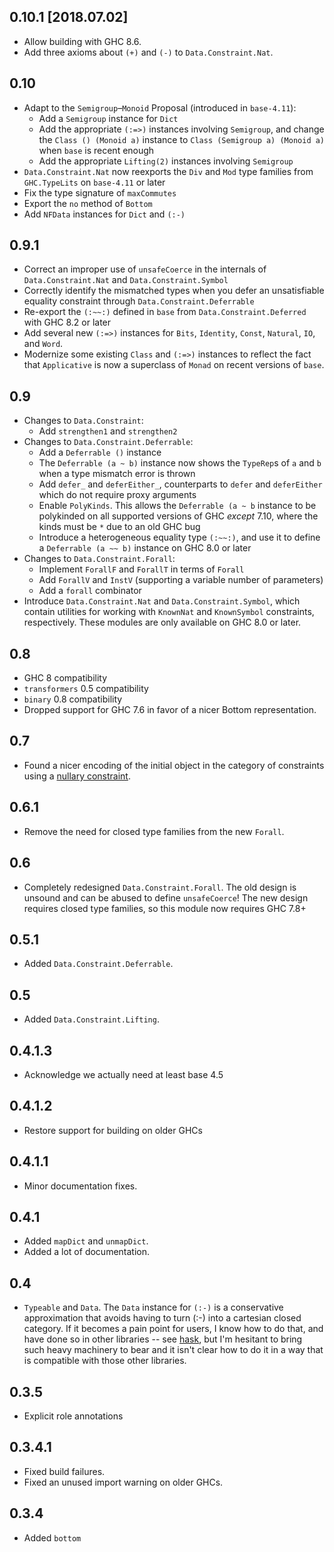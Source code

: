 0.10.1 [2018.07.02]
-------------------
* Allow building with GHC 8.6.
* Add three axioms about `(+)` and `(-)` to `Data.Constraint.Nat`.

0.10
----
* Adapt to the `Semigroup`–`Monoid` Proposal (introduced in `base-4.11`):
  * Add a `Semigroup` instance for `Dict`
  * Add the appropriate `(:=>)` instances involving `Semigroup`, and change the
    `Class () (Monoid a)` instance to `Class (Semigroup a) (Monoid a)` when
    `base` is recent enough
  * Add the appropriate `Lifting(2)` instances involving `Semigroup`
* `Data.Constraint.Nat` now reexports the `Div` and `Mod` type families from
  `GHC.TypeLits` on `base-4.11` or later
* Fix the type signature of `maxCommutes`
* Export the `no` method of `Bottom`
* Add `NFData` instances for `Dict` and `(:-)`

0.9.1
-----
* Correct an improper use of `unsafeCoerce` in the internals of
  `Data.Constraint.Nat` and `Data.Constraint.Symbol`
* Correctly identify the mismatched types when you defer an unsatisfiable
  equality constraint through `Data.Constraint.Deferrable`
* Re-export the `(:~~:)` defined in `base` from `Data.Constraint.Deferred` with
  GHC 8.2 or later
* Add several new `(:=>)` instances for `Bits`, `Identity`, `Const`, `Natural`,
  `IO`, and `Word`.
* Modernize some existing `Class` and `(:=>)` instances to reflect the fact
  that `Applicative` is now a superclass of `Monad` on recent versions of
  `base`.

0.9
---
* Changes to `Data.Constraint`:
  * Add `strengthen1` and `strengthen2`
* Changes to `Data.Constraint.Deferrable`:
  * Add a `Deferrable ()` instance
  * The `Deferrable (a ~ b)` instance now shows the `TypeRep`s of `a` and `b`
    when a type mismatch error is thrown
  * Add `defer_` and `deferEither_`, counterparts to `defer` and `deferEither`
    which do not require proxy arguments
  * Enable `PolyKinds`. This allows the `Deferrable (a ~ b` instance to be
    polykinded on all supported versions of GHC _except_ 7.10, where the kinds
    must be `*` due to an old GHC bug
  * Introduce a heterogeneous equality type `(:~~:)`, and use it to define a
    `Deferrable (a ~~ b)` instance on GHC 8.0 or later
* Changes to `Data.Constraint.Forall`:
  * Implement `ForallF` and `ForallT` in terms of `Forall`
  * Add `ForallV` and `InstV` (supporting a variable number of parameters)
  * Add a `forall` combinator
* Introduce `Data.Constraint.Nat` and `Data.Constraint.Symbol`, which contain
  utilities for working with `KnownNat` and `KnownSymbol` constraints,
  respectively. These modules are only available on GHC 8.0 or later.

0.8
-----
* GHC 8 compatibility
* `transformers` 0.5 compatibility
* `binary` 0.8 compatibility
* Dropped support for GHC 7.6 in favor of a nicer Bottom representation.

0.7
---
* Found a nicer encoding of the initial object in the category of constraints using a [nullary constraint](https://ghc.haskell.org/trac/ghc/ticket/7642).

0.6.1
-----
* Remove the need for closed type families from the new `Forall`.

0.6
---
* Completely redesigned `Data.Constraint.Forall`. The old design is unsound and can be abused to define `unsafeCoerce`!
  The new design requires closed type families, so this module now requires GHC 7.8+

0.5.1
-----
* Added `Data.Constraint.Deferrable`.

0.5
-----
* Added `Data.Constraint.Lifting`.

0.4.1.3
-------
* Acknowledge we actually need at least base 4.5

0.4.1.2
-------
* Restore support for building on older GHCs

0.4.1.1
-------
* Minor documentation fixes.

0.4.1
-----
* Added `mapDict` and `unmapDict`.
* Added a lot of documentation.

0.4
---
* `Typeable` and `Data`. The `Data` instance for `(:-)` is a conservative approximation that avoids having to turn (:-) into a cartesian closed category.
  If it becomes a pain point for users, I know how to do that, and have done so in other libraries -- see [hask](http://github.com/ekmett/hask), but I'm hesitant to bring such heavy machinery to bear and it isn't clear how to do it in a way that is compatible with those other libraries.

0.3.5
-----
* Explicit role annotations

0.3.4.1
-------
* Fixed build failures.
* Fixed an unused import warning on older GHCs.

0.3.4
-----
* Added `bottom`
